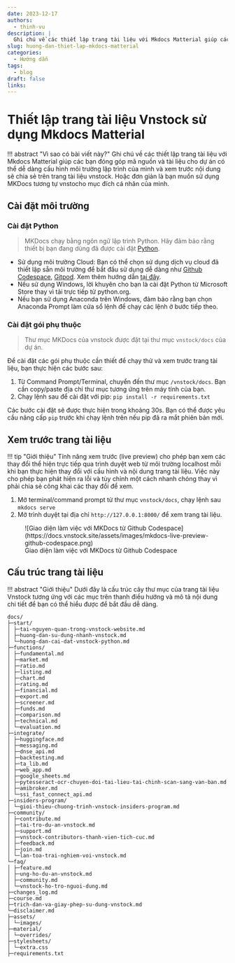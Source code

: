 ```yaml
---
date: 2023-12-17
authors:
  - thinh-vu
description: |
  Ghi chú về các thiết lập trang tài liệu với Mkdocs Matterial giúp các thành viên muốn tham gia đóng góp mã nguồn và tài liệu dự án có thể cấu hình môi trường để xem trước nội dung dễ dàng trước khi chia sẻ công khai
slug: huong-dan-thiet-lap-mkdocs-matterial
categories:
  - Hướng dẫn
tags:
  - blog
draft: false
links:
---
```

# Thiết lập trang tài liệu Vnstock sử dụng Mkdocs Matterial

!!! abstract "Vì sao có bài viết này?"
	Ghi chú về các thiết lập trang tài liệu với Mkdocs Matterial giúp các bạn đóng góp mã nguồn và tài liệu cho dự án có thể dễ dàng cấu hình môi trường lập trình của mình và xem trước nội dung sẽ chia sẻ trên trang tài liệu vnstock. Hoặc đơn giản là bạn muốn sử dụng MKDocs tương tự vnstocho mục đích cá nhân của mình. 

<!-- more -->

## Cài đặt môi trường

### Cài đặt Python

> MKDocs chạy bằng ngôn ngữ lập trình Python. Hãy đảm bảo rằng thiết bị bạn đang dùng đã được cài đặt [Python](https://python.org/). 

- Sử dụng môi trường Cloud: Bạn có thể chọn sử dụng dịch vụ cloud đã thiết lập sẵn môi trường để bắt đầu sử dụng dễ dàng như [Github Codespace](https://github.com/features/codespaces), [Gitpod](https://www.gitpod.io/). Xem thêm hướng dẫn [tại đây](https://learn-anything.vn/kien-thuc/python/thiet-lap-moi-truong-python/#ide-hoan-chinh).
- Nếu sử dụng Windows, lời khuyên cho bạn là cài đặt Python từ Microsoft Store thay vì tải trực tiếp từ python.org. 
- Nếu bạn sử dụng Anaconda trên Windows, đảm bảo rằng bạn chọn Anaconda Prompt làm cửa sổ lệnh để chạy các lệnh ở bước tiếp theo.

### Cài đặt gói phụ thuộc

> Thư mục MKDocs của vnstock được đặt tại thư mục `vnstock/docs` của dự án.

Để cài đặt các gói phụ thuộc cần thiết để chạy thử và xem trước trang tài liệu, bạn thực hiện các bước sau:

1. Từ Command Prompt/Terminal, chuyển đến thư mục `/vnstock/docs`. Bạn cần copy/paste địa chỉ thư mục tương ứng trên máy tính của bạn.
2. Chạy lệnh sau để cài đặt với pip: `pip install -r requirements.txt`

Các bước cài đặt sẽ được thực hiện trong khoảng 30s. Bạn có thể được yêu cầu nâng cấp `pip` trước khi chạy lệnh trên nếu pip đã ra mắt phiên bản mới.

## Xem trước trang tài liệu

!!! tip "Giới thiệu"
    Tính năng xem trước (live preview) cho phép bạn xem các thay đổi thể hiện trực tiếp qua trình duyệt web từ môi trường localhost mỗi khi bạn thực hiện thay đổi với cấu hình và nội dung trang tài liệu. Việc này cho phép bạn phát hiện ra lỗi và tùy chỉnh một cách nhanh chóng thay vì phải chia sẻ công khai các thay đổi để xem.

1. Mở terminal/command prompt từ thư mục `vnstock/docs`, chạy lệnh sau `mkdocs serve`
2. Mở trình duyệt tại địa chỉ `http://127.0.0.1:8000/` để xem trang tài liệu.

<figure markdown>
  ![Giao diện làm việc với MKDocs từ Github Codespace](https://docs.vnstock.site/assets/images/mkdocs-live-preview-github-codespace.png)
  <figcaption>Giao diện làm việc với MKDocs từ Github Codespace</figcaption>
</figure>

## Cấu trúc trang tài liệu

!!! abstract "Giới thiệu"
    Dưới đây là cấu trúc cây thư mục của trang tài liệu Vnstock tương ứng với các mục trên thanh điều hướng và mô tả nội dung chi tiết để bạn có thể hiểu được để bắt đầu dễ dàng.

```
docs/
├─start/
│ ├─tai-nguyen-quan-trong-vnstock-website.md
│ ├─huong-dan-su-dung-nhanh-vnstock.md
│ └─huong-dan-cai-dat-vnstock-python.md
├─functions/
│ ├─fundamental.md
│ ├─market.md
│ ├─ratio.md
│ ├─listing.md
│ ├─chart.md
│ ├─rating.md
│ ├─financial.md
│ ├─export.md
│ ├─screener.md
│ ├─funds.md
│ ├─comparison.md
│ ├─technical.md
│ └─evaluation.md
├─integrate/
│ ├─huggingface.md
│ ├─messaging.md
│ ├─dnse_api.md
│ ├─backtesting.md
│ ├─ta_lib.md
│ ├─web_app.md
│ ├─google_sheets.md
│ ├─pytesseract-ocr-chuyen-doi-tai-lieu-tai-chinh-scan-sang-van-ban.md
│ ├─amibroker.md
│ └─ssi_fast_connect_api.md
├─insiders-program/
│ └─gioi-thieu-chuong-trinh-vnstock-insiders-program.md
├─community/
│ ├─contribute.md
│ ├─tai-tro-du-an-vnstock.md
│ ├─support.md
│ ├─vnstock-contributors-thanh-vien-tich-cuc.md
│ ├─feedback.md
│ ├─join.md
│ └─lan-toa-trai-nghiem-voi-vnstock.md
└─faq/
│ ├─feature.md
│ ├─ung-ho-du-an-vnstock.md
│ ├─community.md
│ └─vnstock-ho-tro-nguoi-dung.md
├─changes_log.md
├─course.md
├─trich-dan-va-giay-phep-su-dung-vnstock.md
└─disclaimer.md
├─assets/
│ └─images/
├─material/
│ └─overrides/
├─stylesheets/
│ └─extra.css
├─requirements.txt
```
